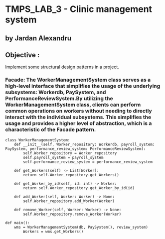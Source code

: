 # TMPS_LAB_3 - Clinic management system
## by Jardan Alexandru

## Objective :
Implement some structural design patterns in a project.

### Facade: The WorkerManagementSystem class serves as a high-level interface that simplifies the usage of the underlying subsystems: Workerdb, PaySystem, and PerformanceReviewSystem.By utilizing the WorkerManagementSystem class, clients can perform common operations on workers without needing to directly interact with the individual subsystems. This simplifies the usage and provides a higher level of abstraction, which is a characteristic of the Facade pattern.
```
class WorkerManagementSystem:
    def __init__(self, Worker_repository: Workerdb, payroll_system: PaySystem, performance_review_system: PerformanceReviewSystem):
        self.Worker_repository = Worker_repository
        self.payroll_system = payroll_system
        self.performance_review_system = performance_review_system

    def get_Workers(self) -> List[Worker]:
        return self.Worker_repository.get_Workers()

    def get_Worker_by_id(self, id: int) -> Worker:
        return self.Worker_repository.get_Worker_by_id(id)

    def add_Worker(self, Worker: Worker) -> None:
        self.Worker_repository.add_Worker(Worker)

    def remove_Worker(self, Worker: Worker) -> None:
        self.Worker_repository.remove_Worker(Worker)

def main():
    wms = WorkerManagementSystem(db, PaySystem(), review_system)
        Workers = wms.get_Workers()
```



